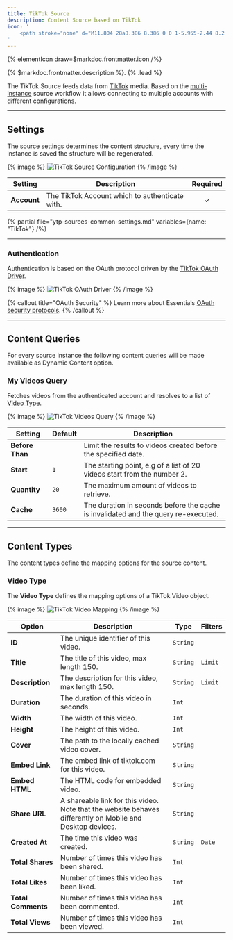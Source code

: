 ```yaml
---
title: TikTok Source
description: Content Source based on TikTok
icon: '
    <path stroke="none" d="M11.804 28a8.386 8.386 0 0 1-5.955-2.44 8.2 8.2 0 0 1-2.454-6.42 8.28 8.28 0 0 1 2.083-4.983 8.377 8.377 0 0 1 6.326-2.83c.421 0 .846.032 1.265.094l.65.096v5.768l-1.001-.33a2.863 2.863 0 0 0-.902-.146c-.775 0-1.5.304-2.043.855a2.83 2.83 0 0 0-.82 2.043 2.84 2.84 0 0 0 1.397 2.405 2.863 2.863 0 0 0 2.367.26 2.85 2.85 0 0 0 1.962-2.708l.005-5.982V2h5.513l.006.754a5.412 5.412 0 0 0 2.16 4.281 5.384 5.384 0 0 0 3.268 1.092c.028 0 .028 0 .282.018l.709.05v5.433h-1.02c-1.468 0-2.844-.28-4.207-.856a10.957 10.957 0 0 1-1.184-.586l.017 7.505a8.243 8.243 0 0 1-2.47 5.868 8.377 8.377 0 0 1-4.69 2.346c-.416.062-.841.093-1.264.093Zm0-15.15c-2.01 0-3.854.825-5.19 2.321a6.752 6.752 0 0 0-1.7 4.062 6.697 6.697 0 0 0 2.006 5.244 6.876 6.876 0 0 0 4.884 2c.348-.001.698-.027 1.04-.078a6.862 6.862 0 0 0 3.844-1.922 6.727 6.727 0 0 0 2.017-4.786l-.023-10.48 1.23.95c.635.49 1.334.897 2.076 1.21a9.117 9.117 0 0 0 3.11.722v-2.46a6.885 6.885 0 0 1-3.652-1.38 6.933 6.933 0 0 1-2.719-4.728h-2.52v10.157l-.005 5.982a4.37 4.37 0 0 1-3.008 4.154 4.389 4.389 0 0 1-3.627-.4A4.353 4.353 0 0 1 7.43 19.73a4.344 4.344 0 0 1 1.258-3.135 4.358 4.358 0 0 1 3.507-1.292v-2.44c-.13-.008-.26-.011-.39-.011Z"/>
'
---
```


{% elementIcon draw=$markdoc.frontmatter.icon /%}

{% $markdoc.frontmatter.description %}. {% .lead %}

The TikTok Source feeds data from [TikTok](https://www.vimeo.com) media. Based on the [multi-instance](manager#multi-instance) source workflow it allows connecting to multiple accounts with different configurations.

---

## Settings

The source settings determines the content structure, every time the instance is saved the structure will be regenerated.

{% image %}
![TikTok Source Configuration](/assets/ytp/sources/tiktok-config.webp)
{% /image %}

| Setting | Description | Required |
| ------- | ----------- | :------: |
| **Account** | The TikTok Account which to authenticate with. | &#x2713; |

{% partial file="ytp-sources-common-settings.md" variables={name: "TikTok"} /%}

---

### Authentication

Authentication is based on the OAuth protocol driven by the [TikTok OAuth Driver](/essentials-for-yoothemepro/auth/drivers/tiktok-oauth).

{% image %}
![TikTok OAuth Driver](/assets/ytp/auths/driver-tiktok-oauth.webp)
{% /image %}

{% callout title="OAuth Security" %}
Learn more about Essentials [OAuth security protocols](/essentials-for-yoothemepro/oauth-keys-secrets#security).
{% /callout %}

---

## Content Queries

For every source instance the following content queries will be made available as Dynamic Content option.

### My Videos Query

Fetches videos from the authenticated account and resolves to a list of [Video Type](#video-type).

{% image %}
![TikTok Videos Query](/assets/ytp/sources/tiktok-query-videos.webp)
{% /image %}

| Setting | Default | Description |
| ------- | ------- | ----------- |
| **Before Than** | | Limit the results to videos created before the specified date. |
| **Start** | `1` | The starting point, e.g of a list of 20 videos start from the number 2. |
| **Quantity** | `20` | The maximum amount of videos to retrieve. |
| **Cache** | `3600` | The duration in seconds before the cache is invalidated and the query re-executed. |

---

## Content Types

The content types define the mapping options for the source content.

### Video Type

The **Video Type** defines the mapping options of a TikTok Video object.

{% image %}
![TikTok Video Mapping](/assets/ytp/sources/tiktok-type-video.webp)
{% /image %}

| Option | Description | Type | Filters |
| ------ | ----------- | ---- | ------- |
| **ID** | The unique identifier of this video. | `String` |
| **Title** | The title of this video, max length 150. | `String` | `Limit` |
| **Description** |  The description for this video, max length 150. | `String` | `Limit` |
| **Duration** | The duration of this video in seconds. | `Int` |
| **Width** | The width of this video. | `Int` |
| **Height** | The height of this video. | `Int` |
| **Cover** | The path to the locally cached video cover. | `String` |
| **Embed Link** | The embed link of tiktok.com for this video. | `String` |
| **Embed HTML** | The HTML code for embedded video. | `String` |
| **Share URL** | A shareable link for this video. Note that the website behaves differently on Mobile and Desktop devices. | `String` |
| **Created At** | The time this video was created. | `String` | `Date` |
| **Total Shares** | Number of times this video has been shared. | `Int` |
| **Total Likes** | Number of times this video has been liked. | `Int` |
| **Total Comments** | Number of times this video has been commented. | `Int` |
| **Total Views** | Number of times this video has been viewed. | `Int` |
